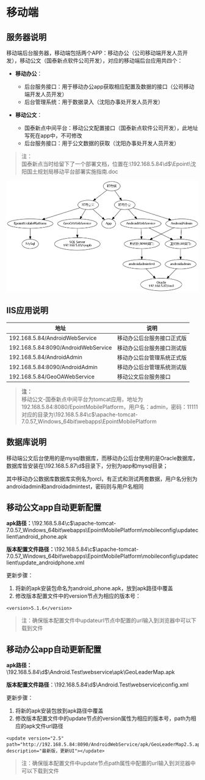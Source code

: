 # 移动端

## 服务器说明
移动端后台服务器，移动端包括两个APP：移动办公（公司移动端开发人员开发），移动公文（国泰新点软件公司开发），对应的移动端后台应用共四个：

 - **移动办公**：
    + 后台服务接口：用于移动办公app获取相应配置及数据的接口（公司移动端开发人员开发）
    + 后台管理系统：用于数据录入（沈阳办事处开发人员开发）
    
     
 - **移动公文**：
    + 国泰新点中间平台：移动公文配置接口（国泰新点软件公司开发），此地址写死在app中，不可修改
    + 后台服务接口：用于公文数据的获取（沈阳办事处开发人员开发）
    
> 注：  
> 国泰新点当时给留下了一个部署文档，位置在:\192.168.5.84\d$\Epoint\沈阳国土规划局移动平台部署实施指南.doc
    
![](MobileOA.png)

## IIS应用说明

| 地址 | 说明 |
| ---- | --- |
| 192.168.5.84/AndroidWebService | 移动办公后台服务接口正式版 |
| 192.168.5.84:8090/AndroidWebService | 移动办公后台服务接口测试版 |
| 192.168.5.84/AndroidAdmin | 移动办公后台管理系统正式版 |
| 192.168.5.84:8090/AndroidAdmin | 移动办公后台管理系统测试版 |
| 192.168.5.84/GeoOAWebService | 移动公文后台服务接口 |

> **注：**  
> 移动公文-国泰新点中间平台为tomcat应用，地址为192.168.5.84:8080/EpointMobilePlatform，用户名：admin，密码：11111
> 对应的目录为\192.168.5.84\c$\apache-tomcat-7.0.57_Windows_64bit\webapps\EpointMobilePlatform

## 数据库说明

移动端公文后台使用的是mysql数据库，而移动办公后台使用的是Oracle数据库，数据库皆安装在\192.168.5.87\d$目录下，分别为app和mysql目录；  

其中移动办公数据库数据库实例名为orcl，有正式和测试两套数据，用户名分别为androidadmin和androidadmintest，密码则与用户名相同


## 移动公文app自动更新配置

**apk路径：**\192.168.5.84\c$\apache-tomcat-7.0.57_Windows_64bit\webapps\EpointMobilePlatform\mobileconfig\updateclient\android_phone.apk  

**版本配置文件路径：**\192.168.5.84\c$\apache-tomcat-7.0.57_Windows_64bit\webapps\EpointMobilePlatform\mobileconfig\updateclient\update_androidphone.xml

更新步骤：

 1. 将新的apk安装包命名为android_phone.apk，放到apk路径中覆盖
 2. 修改版本配置文件中的version节点为相应的版本号：
 ```
 <version>5.1.6</version>
 ```   
 > 注：确保版本配置文件中updateurl节点中配置的url输入到浏览器中可以下载到文件
 
## 移动办公app自动更新配置

**apk路径：**\192.168.5.84\d$\Android.Test\webservice\apk\GeoLeaderMap.apk

**版本配置文件路径**：\192.168.5.84\d$\Android.Test\webservice\config.xml

更新步骤：

 1. 将新的apk安装包放到apk路径中覆盖
 2. 修改版本配置文件中的update节点的version属性为相应的版本号，path为相应的apk文件url路径
```
<update version="2.5" path="http://192.168.5.84:8090/AndroidWebService/apk/GeoLeaderMap2.5.apk" description="最新版，更新UI"></update>
```
> 注：确保版本配置文件中update节点path属性中配置的url输入到浏览器中可以下载到文件

    